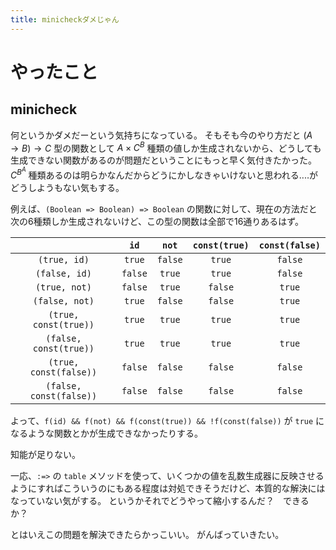 ```yaml
---
title: minicheckダメじゃん
---
```


# やったこと

## minicheck

何というかダメだーという気持ちになっている。
そもそも今のやり方だと $(A \to B) \to C$ 型の関数として $A \times C^B$ 種類の値しか生成されないから、どうしても生成できない関数があるのが問題だということにもっと早く気付きたかった。
$C^{B^A}$ 種類あるのは明らかなんだからどうにかしなきゃいけないと思われる‥‥がどうしようもない気もする。

例えば、`(Boolean => Boolean) => Boolean` の関数に対して、現在の方法だと次の6種類しか生成されないけど、この型の関数は全部で16通りあるはず。

|                         | `id`    | `not`   | `const(true)` | `const(false)` |
|:-----------------------:|:-------:|:-------:|:-------------:|:--------------:|
| `(true, id)`            | `true`  | `false` | `true`        | `false`        |
| `(false, id)`           | `false` | `true`  | `true`        | `false`        |
| `(true, not)`           | `false` | `true`  | `false`       | `true`         |
| `(false, not)`          | `true`  | `false` | `false`       | `true`         |
| `(true, const(true))`   | `true`  | `true`  | `true`        | `true`         |
| `(false, const(true))`  | `true`  | `true`  | `true`        | `true`         |
| `(true, const(false))`  | `false` | `false` | `false`       | `false`        |
| `(false, const(false))` | `false` | `false` | `false`       | `false`        |

よって、`f(id) && f(not) && f(const(true)) && !f(const(false))` が `true` になるような関数とかが生成できなかったりする。

知能が足りない。

一応、`:=>` の `table` メソッドを使って、いくつかの値を乱数生成器に反映させるようにすればこういうのにもある程度は対処できそうだけど、本質的な解決にはなっていない気がする。
というかそれでどうやって縮小するんだ？　できるか？

とはいえこの問題を解決できたらかっこいい。
がんばっていきたい。
